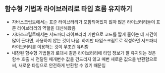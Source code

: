 ## 함수형 기법과 라이브러리로 타입 흐름 유지하기

- 자바스크립트에서는 표준 라이브러리가 포함되어있지 않아 많은 라이브러리들이 표준 라이브러리의 역할을 대신해왔음
- 자바스크립트에서는 서드파티 라이브러리 기반으로 코드를 짧게 줄이는 데 시간이 많이 든다면, 사용하지 않는 것이 나음. 하지만 타입스크립트로 작성하면 서드파티 라이브러리를 이용하는 것이 무조건 유리함
- 내장된 함수형 기법들과 로대시 같은 라이브러리에 타입 정보가 잘 유지되는 것은 함수 호출 시 전달된 매개변수 값을 건드리지 않고 매번 새로운 값으을 반환함으로써, 새로운 타입으로 안전하게 반환할 수 있기 때문임
